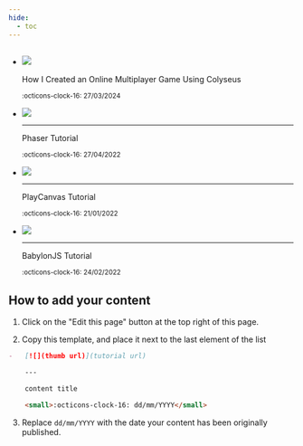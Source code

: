 ```yaml
---
hide:
  - toc
---
```


<div class="grid cards col-3" markdown>

-   [![](https://dev-to-uploads.s3.amazonaws.com/uploads/articles/5huesmpv2se53i14246v.png)](https://dev.to/konmaz/how-i-created-an-online-multiplayer-game-using-colyseus-npf)
    ---

    How I Created an Online Multiplayer Game Using Colyseus

    <small>:octicons-clock-16: 27/03/2024</small>

-   [![](https://learn.colyseus.io/phaser/image.png)](https://learn.colyseus.io/phaser/)

    ---

    Phaser Tutorial

    <small>:octicons-clock-16: 27/04/2022</small>


-   [![](https://playcanvas.com/assets/images/PlayCanvas-OG-Image.png)](https://developer.playcanvas.com/en/tutorials/real-time-multiplayer-colyseus/)

    ---

    PlayCanvas Tutorial

    <small>:octicons-clock-16: 21/01/2022</small>

-   [![](https://doc.babylonjs.com/_next/image?url=%2Fimg%2Fresources%2Fnetworking%2Fcolyseus%2Fplayground.png&w=1920&q=75)](https://doc.babylonjs.com/guidedLearning/networking/Colyseus)

    ---

    BabylonJS Tutorial

    <small>:octicons-clock-16: 24/02/2022</small>

<!-- Add your content above this line -->

</div>

## How to add your content

1. Click on the "Edit this page" button at the top right of this page.

2. Copy this template, and place it next to the last element of the list

```markdown
-   [![](thumb url)](tutorial url)

    ---

    content title

    <small>:octicons-clock-16: dd/mm/YYYY</small>
```

3. Replace `dd/mm/YYYY` with the date your content has been originally
   published.
